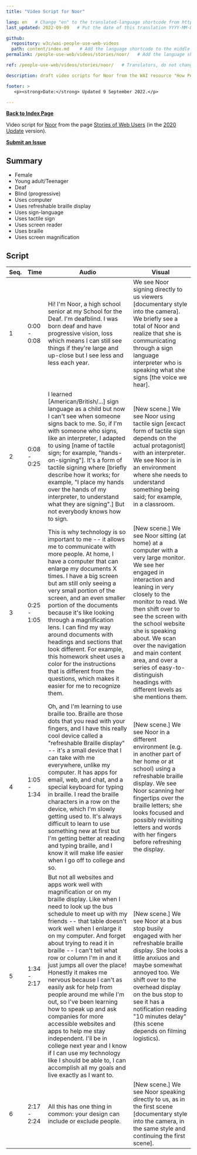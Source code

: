 ```yaml
---
title: "Video Script for Noor"

lang: en   # Change "en" to the translated-language shortcode from https://www.iana.org/assignments/language-subtag-registry/language-subtag-registry
last_updated: 2022-09-09   # Put the date of this translation YYYY-MM-DD (with month in the middle)

github:
  repository: w3c/wai-people-use-web-videos
  path: content/index.md    # Add the language shortcode to the middle of the filename, for example: content/index.fr.md
permalink: /people-use-web/videos/stories/noor/   # Add the language shortcode to the end, with no slash at end, for example: /link/to/page/fr

ref: /people-use-web/videos/stories/noor/   # Translators, do not change this

description: draft video scripts for Noor from the WAI resource "How People with Disabilities Use the Web"

footer: >
   <p><strong>Date:</strong> Updated 9 September 2022.</p>

---
```


**[Back to Index Page](../../)**

Video script for [Noor](https://deploy-preview-113--wai-people-use-web.netlify.app/people-use-web/user-stories-seven/) from the page [Stories of Web Users](https://deploy-preview-113--wai-people-use-web.netlify.app/people-use-web/user-stories/) (in the [2020 Update](https://github.com/w3c/wai-people-use-web/wiki/Persona-development) version).

**[Submit an Issue](https://github.com/w3c/wai-people-use-web-videos/issues/new?title=[Noor])**

## Summary

* Female
* Young adult/Teenager
* Deaf
* Blind (progressive)
* Uses computer
* Uses refreshable braille display
* Uses sign-language
* Uses tactile sign
* Uses screen reader
* Uses braille
* Uses screen magnification

## Script

| Seq. | Time | Audio | Visual |
| --- | --- | --- | --- |
| 1 | 0:00 - 0:08 | Hi! I'm Noor, a high school senior at my School for the Deaf. I'm deafblind. I was born deaf and have progressive vision, loss which means I can still see things if they're large and up-close but I see less and less each year. | We see Noor signing directly to us viewers [documentary style into the camera]. We briefly see a total of Noor and realize that she is communicating through a sign language interpreter who is speaking what she signs [the voice we hear]. |
| 2 | 0:08 - 0:25 | I learned [American/British/...] sign language as a child but now I can't see when someone signs back to me. So, if I'm with someone who signs, like an interpreter, I adapted to using [name of tactile sign; for example, "hands-on-signing"]. It's a form of tactile signing where [briefly describe how it works; for example, "I place my hands over the hands of my interpreter, to understand what they are signing".] But not everybody knows how to sign. | [New scene.] We see Noor using tactile sign [excact form of tactile sign depends on the actual protagonist] with an interpreter. We see Noor is in an environment where she needs to understand something being said; for example, in a classroom. |
| 3 | 0:25 - 1:05 | This is why technology is so important to me -- it allows me to communicate with more people. At home, I have a computer that can enlarge my documents X times. I have a big screen but am still only seeing a very small portion of the screen, and an even smaller portion of the documents because it's like looking through a magnification lens. I can find my way around documents with headings and sections that look different. For example, this homework sheet uses a color for the instructions that is different from the questions, which makes it easier for me to recognize them. | [New scene.] We see Noor sitting (at home) at a computer with a very large monitor. We see her engaged in interaction and leaning in very closely to the monitor to read. We then shift over to see the screen with the school website she is speaking about. We scan over the navigation and main content area, and over a series of easy-to-distinguish headings with different levels as she mentions them. |
| 4 | 1:05 - 1:34 | Oh, and I'm learning to use braille too. Braille are those dots that you read with your fingers, and I have this really cool device called a "refreshable Braille display" -- it's a small device that I can take with me everywhere, unlike my computer. It has apps for email, web, and chat, and a special keyboard for typing in braille. I read the braille characters in a row on the device, which I'm slowly getting used to. It's always difficult to learn to use something new at first but I'm getting better at reading and typing braille, and I know it will make life easier when I go off to college and so. | [New scene.] We see Noor in a different environment (e.g. in another part of her home or at school) using a refreshable braille display. We see Noor scanning her fingertips over the braille letters; she looks focused and possibly revisiting letters and words with her fingers before refreshing the display. |
| 5 | 1:34 - 2:17 | But not all websites and apps work well with magnification or on my braille display. Like when I need to look up the bus schedule to meet up with my friends -- that table doesn't work well when I enlarge it on my computer. And forget about trying to read it in braille -- I can't tell what row or column I'm in and it just jumps all over the place! Honestly it makes me nervous because I can't as easily ask for help from people around me while I'm out, so I've been learning how to speak up and ask companies for more accessible websites and apps to help me stay independent. I'll be in college next year and I know if I can use my technology like I should be able to, I can accomplish all my goals and live exactly as I want to. | [New scene.] We see Noor at a bus stop busily engaged with her refreshable braille display. She looks a little anxiuos and maybe somewhat annoyed too. We shift over to the overhead display on the bus stop to see it has a notification reading "10 minutes delay" (this scene depends on filming logistics). |
| 6 | 2:17 - 2:24 | All this has one thing in common: your design can include or exclude people. | [New scene.] We see Noor speaking directly to us, as in the first scene [documentary style into the camera, in the same style and continuing the first scene]. |
